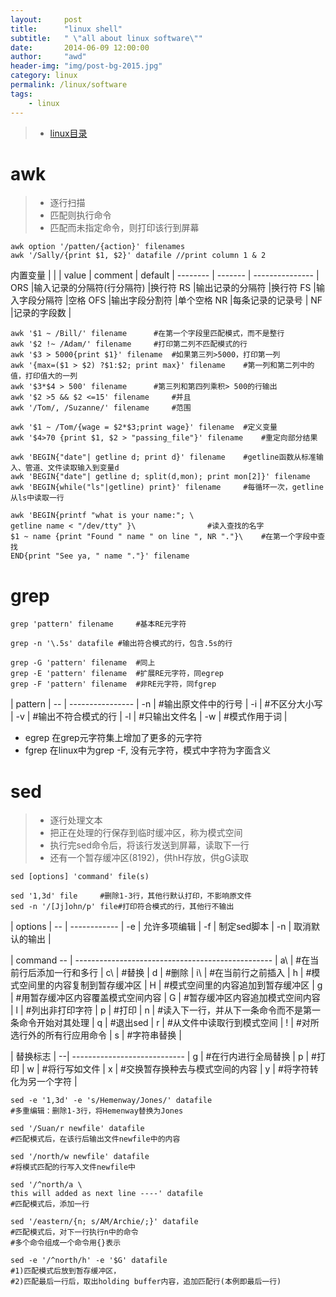 ```yaml
---
layout:     post
title:      "linux shell"
subtitle:   " \"all about linux software\""
date:       2014-06-09 12:00:00
author:     "awd"
header-img: "img/post-bg-2015.jpg"
category: linux
permalink: /linux/software
tags:
    - linux
---
```

> - [linux目录](/linux/)




# awk

> - 逐行扫描
> - 匹配则执行命令
> - 匹配而未指定命令，则打印该行到屏幕

```
awk option '/patten/{action}' filenames
awk '/Sally/{print $1, $2}' datafile //print column 1 & 2
```

内置变量  |          |                |
value    | comment | default         |
-------- | ------- | --------------- |
ORS      |输入记录的分隔符(行分隔符) |换行符
RS       |输出记录的分隔符           |换行符
FS       |输入字段分隔符             |空格 
OFS      |输出字段分割符             |单个空格
NR       |每条记录的记录号           |
NF       |记录的字段数               |


```
awk '$1 ~ /Bill/' filename      #在第一个字段里匹配模式，而不是整行
awk '$2 !~ /Adam/' filename     #打印第二列不匹配模式的行
awk '$3 > 5000{print $1}' filename  #如果第三列>5000，打印第一列
awk '{max=($1 > $2) ?$1:$2; print max}' filename    #第一列和第二列中的值，打印值大的一列
awk '$3*$4 > 500' filename      #第三列和第四列乘积> 500的行输出
awk '$2 >5 && $2 <=15' filename     #并且
awk '/Tom/, /Suzanne/' filename     #范围

awk '$1 ~ /Tom/{wage = $2*$3;print wage}' filename  #定义变量
awk '$4>70 {print $1, $2 > "passing_file"}' filename    #重定向部分结果

awk 'BEGIN{"date"| getline d; print d}' filename    #getline函数从标准输入、管道、文件读取输入到变量d
awk 'BEGIN{"date"| getline d; split(d,mon); print mon[2]}' filename 
awk 'BEGIN{while("ls"|getline) print}' filename     #每循环一次，getline从ls中读取一行

awk 'BEGIN{printf "what is your name:"; \
getline name < "/dev/tty" }\                #读入查找的名字
$1 ~ name {print "Found " name " on line ", NR "."}\    #在第一个字段中查找
END{print "See ya, " name "."}' filename
```

# grep

```
grep 'pattern' filename     #基本RE元字符

grep -n '\.5s' datafile #输出符合模式的行，包含.5s的行

grep -G 'pattern' filename  #同上
grep -E 'pattern' filename  #扩展RE元字符，同egrep
grep -F 'pattern' filename  #非RE元字符，同fgrep
```


   | pattern          |
-- | ---------------- |
-n | #输出原文件中的行号 |
-i | #不区分大小写      |
-v | #输出不符合模式的行 |
-l | #只输出文件名      |
-w | #模式作用于词      |

- egrep 在grep元字符集上增加了更多的元字符
- fgrep 在linux中为grep -F, 没有元字符，模式中字符为字面含义


# sed

> - 逐行处理文本
> - 把正在处理的行保存到临时缓冲区，称为模式空间
> - 执行完sed命令后，将该行发送到屏幕，读取下一行
> - 还有一个暂存缓冲区(8192)，供hH存放，供gG读取


```
sed [options] 'command' file(s)  
```

```
sed '1,3d' file     #删除1-3行，其他行默认打印，不影响原文件
sed -n '/[Jj]ohn/p' file#打印符合模式的行，其他行不输出
```

   | options      |
-- | ------------ |
-e | 允许多项编辑   |
-f | 制定sed脚本   |
-n | 取消默认的输出 |

   | command
-- | ------------------------------------------------- |
a\ | #在当前行后添加一行和多行                             |
c\ | #替换                                              |
d  | #删除                                              |
i\ | #在当前行之前插入                                    |
h  | #模式空间里的内容复制到暂存缓冲区                       |
H  | #模式空间里的内容追加到暂存缓冲区                       |
g  | #用暂存缓冲区内容覆盖模式空间内容                       |
G  | #暂存缓冲区内容追加模式空间内容                         |
l  | #列出非打印字符                                      |
p  | #打印                                           |
n  | #读入下一行，并从下一条命令而不是第一条命令开始对其处理 |
q  | #退出sed                                       |
r  | #从文件中读取行到模式空间                          |
!  | #对所选行外的所有行应用命令                         |
s  | #字符串替换                                      |

  | 替换标志                      |
--| ---------------------------- |
g |  #在行内进行全局替换            |
p |  #打印                        |
w |  #将行写如文件                 |
x |  #交换暂存换种去与模式空间的内容  |
y |  #将字符转化为另一个字符         |


```
sed -e '1,3d' -e 's/Hemenway/Jones/' datafile
#多重编辑：删除1-3行，将Hemenway替换为Jones

sed '/Suan/r newfile' datafile
#匹配模式后，在该行后输出文件newfile中的内容

sed '/north/w newfile' datafile
#将模式匹配的行写入文件newfile中

sed '/^north/a \
this will added as next line ----' datafile
#匹配模式后，添加一行

sed '/eastern/{n; s/AM/Archie/;}' datafile
#匹配模式后，对下一行执行n中的命令
#多个命令组成一个命令用{}表示

sed -e '/^north/h' -e '$G' datafile
#1)匹配模式后放到暂存缓冲区， 
#2)匹配最后一行后，取出holding buffer内容，追加匹配行(本例即最后一行)
```



